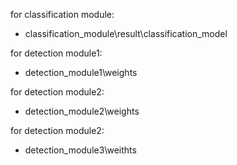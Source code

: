 for classification module:
* classification_module\result\classification_model

for detection module1:
* detection_module1\weights

for detection module2:
* detection_module2\weights

for detection module2:
* detection_module3\weithts